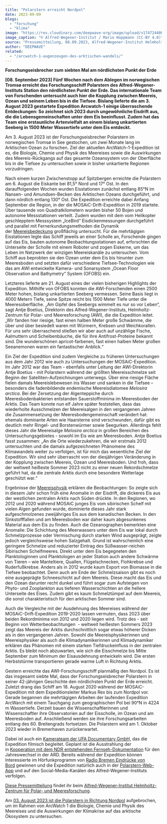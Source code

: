 ```yaml
---
title: "Polarstern erreicht Nordpol"
date: 2023-09-09
blogs: 
  - "forschung"
  - "klima"
image: "https://res.cloudinary.com/deepwave-org/image/upload/v1747244005/deepwave.org/20150911_PS94_Arktis_077_MHoppmann-scaled.jpg"
image_caption: "© Alfred-Wegener-Institut / Mario Hoppmann (CC-BY 4.0)"
source: "Pressemitteilung, 08.09.2023, Alfred-Wegener-Institut Helmholtz-Zentrum für Polar- und Meeresforschung"
author: "DEEPWAVE"
related: 
  - "/arcwatch-1-augenzeugen-des-arktischen-wandels/"
---
```


**Forschungseisbrecher zum siebten Mal am nördlichsten Punkt der Erde**

**\[08. September 2023\] Fünf Wochen nach dem Ablegen im norwegischen Tromsø erreicht das Forschungsschiff Polarstern des Alfred-Wegener-Instituts Station den nördlichsten Punkt der Erde. Das internationale Team von Forschenden untersucht auch hier die Kopplung zwischen Meereis, Ozean und seinem Leben bis in die Tiefsee. Bislang lieferte die am 3. August 2023 gestartete Expedition Arcwatch-1 einige überraschende Entdeckungen: So zeichnet sich 2023 durch ungewöhnliche Eisdrift aus, die die Lebensgemeinschaften unter dem Eis beeinflusst. Zudem hat das Team eine erstaunliche Artenvielfalt an einem bislang unkartierten Seeberg in 1500 Meter Wassertiefe unter dem Eis entdeckt.**

Am 3. August 2023 ist der Forschungseisbrecher Polarstern im norwegischen Tromsø in See gestochen, um zwei Monate lang im Arktischen Ozean zu forschen. Ziel der aktuellen ArcWatch-1-Expedition ist es, die Biologie, Chemie und Physik des Meereises sowie die Auswirkungen des Meereis-Rückgangs auf das gesamte Ozeansystem von der Oberfläche bis in die Tiefsee zu untersuchen sowie in bisher unkartierte Regionen vorzudringen.

Nach einem kurzen Zwischenstopp auf Spitzbergen erreichte die Polarstern am 6. August die Eiskante bei 81,5° Nord und 17° Ost. In den darauffolgenden Wochen wurden Eisstationen zunächst entlang 85°N im Nansen- und Amundsen-Becken des Arktischen Ozeans durchgeführt, und dann nördlich entlang 130° Ost. Die Expedition erreichte dabei Anfang September die Region, in der die MOSAiC-Drift-Expedition in 2019 startete. Über tausende von Quadratkilometern wurden bisher 50 Bojen und autonome Messstationen verteilt. Zudem wurden mit dem vom Helikopter geschlepptem Messsystem „IceBird“ Eisdickenmessungen durchgeführt und parallel mit Fernerkundungsmethoden die Dynamik der [Meereisbedeckung](https://www.meereisportal.de/newsliste/detail/meereis-in-der-arktis-geht-auf-sommerliches-minimum-zu) großflächig untersucht. Für die mehrtägigen Eisstationen legte das Schiff jeweils an einer Scholle an, Forschende gingen auf das Eis, bauten autonome Beobachtungsstationen auf, erforschten die Unterseite der Scholle mit einem Roboter und zogen Eiskerne, um das Leben im Netzwerk der winzigen Meereiskanäle zu untersuchen. Vom Schiff aus beprobten sie den Ozean unter dem Eis bis hinunter zum Meeresboden und setzten dafür verschiedene Tiefsee-Technologien wie das am AWI entwickelte Kamera- und Sonarsystem „Ocean Floor Observation and Bathymetry“ System (OFOBS) ein.

Letzteres lieferte am 21. August eines der vielen bisherigen Highlights der Expedition. Mithilfe von OFOBS konnten die AWI-Forschenden einen 2500 Meter hohen, bislang unkartierten Seeberg vermessen. Seine Basis liegt in 4000 Metern Tiefe, seine Spitze reicht bis 1500 Meter Tiefe unter die Meeresoberfläche. „Am Gipfel des Seebergs wimmelt es nur so vor Leben“, sagt Antje Boetius, Direktorin des Alfred-Wegener-Instituts, Helmholtz-Zentrum für Polar- und Meeresforschung (AWI), die die Expedition leitet. „Wir fanden hier riesige, fast einen halben Meter große Schwämme, die über und über besiedelt waren mit Würmern, Krebsen und Weichkorallen. Für uns sehr überraschend stießen wir aber auch auf unzählige Fische, Aalmuttern und Scheibenbäuche, die für ihre Antifrost-Proteine bekannt sind. Die wunderschönen apricot-farbenen, fast einen halben Meter großen Seeanemonen waren ein fantastischer Anblick.“

Ein Ziel der Expedition sind zudem Vergleiche zu früheren Untersuchungen aus dem Jahr 2012 wie auch zu Untersuchungen der MOSAiC-Expedition. Im Jahr 2012 war das Team - ebenfalls unter Leitung der AWI-Direktorin Antje Boetius - mit Polarstern während der größten Meereisschmelze seit Beginn der Satelliten-Aufzeichnungen unterwegs. Über eine riesige Fläche fielen damals Meereislebewesen ins Wasser und sanken in die Tiefsee – besonders die fadenbildende endemische Meereisdiatomee _Melosira arctica_. Bei der Zersetzung der Algenteppiche durch Meeresbodenbakterien entstanden Sauerstoffminima im Meeresboden der Arktis. Das Team konnte nun elf Jahre später feststellen, dass das wiederholte Ausschmelzen der Meereisalgen in den vergangenen Jahren die Zusammensetzung der Meeresbodengemeinschaft verändert hat: ehemals dominante Arten wie Haarsterne sind verschwunden, dafür gibt es deutlich mehr Ringel- und Borstenwürmer sowie Seegurken. Allerdings fehlt dieses Jahr die Meereisalge _Melosira arctica_ in großen Bereichen des Untersuchungsgebietes - sowohl im Eis wie am Meeresboden. Antje Boetius fasst zusammen: „An die Orte wiederzukehren, die wir erstmals 2012 untersuchten und die damals aufgezeichneten Phänomene des Klimawandels weiter zu verfolgen, ist für mich das wesentliche Ziel der Expedition. Wir sind sehr überrascht von der diesjährigen Veränderung in der Kopplung zwischen Meereis, Ozean und Meeresboden. Und froh, dass der weltweit heißeste Sommer 2023 nicht zu einer neuen Rekordschmelze geführt hat, da die zentrale Arktis durch eine besondere Wetterlage geschützt war.“

Ergebnisse der [Meereisphysik](https://www.meereisportal.de/) erklären die Beobachtungen: So zeigte sich in diesem Jahr schon früh eine Anomalie in der Eisdrift, die dickeres Eis aus der westlichen zentralen Arktis nach Süden drückte. In den Regionen, wo 2012 und 2020 während MOSAiC junges Eis vom sibirischen Schelf mit vielen Algen gefunden wurde, dominierte dieses Jahr stark aufgeschmolzenes zweijähriges Eis aus dem kanadischen Becken. In den Sinkstofffallen und am Meeresboden war daher kaum abgesunkenes Material aus dem Eis zu finden. Auch die Ozeanographen bemerkten eine Anomalie: Die Schichtung des Meerwassers unter dem Eis war lokal durch Schmelzprozesse oder Vermischung durch starken Wind ausgeprägt, zeigte jedoch vergleichsweise hohen Salzgehalt. Grund ist wahrscheinlich eine geringere Schmelze und reduzierter Eintrag des Süßwasser-reichen Sibirischen Schelfmeeres. Direkt unter dem Eis begegneten den Planktologinnen und Planktologen an jeder Station auch andere Schwärme von Tieren – wie Manteltiere, Quallen, Flügelschnecken, Flohkrebse und Ruderfußkrebse. Anders als in 2012 wurde kaum Export von Biomasse in die Tiefsee beobachtet. Denn auch am Ende der Schmelzsaison gibt es noch eine ausgeprägte Schneeschicht auf dem Meereis. Diese macht das Eis und den Ozean darunter recht dunkel und führt sogar zum Aufsteigen von Phyto- und Zooplankton aus tieferen Wasserschichten an die hellere Unterseite des Eises. Zudem gibt es kaum Schmelztümpel auf dem Meereis, die sonst charakteristisch für den arktischen Sommer sind.

Auch die Vergleiche mit der Ausdehnung des Meereises während der MOSAiC-Drift-Expedition 2019-2020 lassen vermuten, dass 2023 über beiden Rekordminima von 2012 und 2020 liegen wird. Trotz des - seit Beginn von Wetterbeobachtungen  - weltweit heißesten Sommers 2023 zeigt das Meereis der Arktis durchschnittlich sogar etwas höherer Dicken als in den vergangenen Jahren. Sowohl die Meereisphysikerinnen und Meereisphysiker als auch die Klimadynamikerinnen und Klimadynamiker erklären das Phänomen mit einem starken Tiefdruckeinfluss in der zentralen Arktis. Es bleibt noch abzuwarten, wie sich die Eisschmelze bis Mitte September zum Minimum der Eisausdehnung entwickeln wird. Die ersten Herbststürme transportieren gerade warme Luft in Richtung Arktis.

Gestern erreichte das AWI-Forschungsschiff planmäßig den Nordpol. Es ist das insgesamt siebte Mal, dass der Forschungseisbrecher Polarstern in seiner 42-jährigen Geschichte den nördlichsten Punkt der Erde erreicht. Zuletzt drang das Schiff am 18. August 2020 während der MOSAiC-Expedition mit dem Expeditionsleiter Markus Rex bis zum Nordpol vor. Gerade begannen die mehrtägigen Arbeiten der laufenden Expedition ArcWarch mit einem Tauchgang zum geographischen Pol bei 90°N in 4224 m Wassertiefe. Derzeit bauen die Wissenschaftlerinnen und Wissenschaftler ihre Observatorien auf der Eisscholle, im Ozean und am Meeresboden auf. Anschließend werden sie ihre Forschungsarbeiten entlang des 60. Breitengrads fortsetzen. Die Polarstern wird am 1. Oktober 2023 wieder in Bremerhaven zurückerwartet.

Dabei ist auch ein [Kamerateam der UFA Documentary GmbH,](https://www.ufa.de/presse/ufa-documentary-begleitet-exklusiv-die-expedition-arcwatch-und-produziert-fortsetzung-der-preisgekroenten-ufa-show-factual-doku-arctic-drift) das die Expedition filmisch begleitet. Geplant ist die Ausstrahlung der in [Kooperation mit dem NDR entstehenden Fernseh-Dokumentation](https://www.ndr.de/der_ndr/presse/mitteilungen/Spektakulaere-Reise-durchs-Nordpolarmeer-Drehstart-fuer-ARD-Dokumentation-ArcWatch-Hoffnung-im-Eis-AT-,pressemeldungndr24042.html) für den Jahreswechsel in der ARD. Bereits während der Expedition können Interessierte im Hörfunkprogramm von [Radio Bremen Eindrücke von Bord](https://www.bremenzwei.de/themen/tagebuch-polarstern-antje-boetius-100.html) gewinnen und die Expedition natürlich auch in der [Polarstern-Web-App](https://follow-polarstern.awi.de/) und auf den Social-Media-Kanälen des Alfred-Wegener-Instituts verfolgen.

[Diese Pressemitteilung](https://www.awi.de/ueber-uns/service/presse/presse-detailansicht/polarstern-erreicht-nordpol.html) findet ihr beim [Alfred-Wegener-Institut Helmholtz-Zentrum für Polar- und Meeresforschung](https://www.awi.de/).

Am [03. August 2023 ist die Polarstern in Richtung Nordpol](https://www.deepwave.org/arcwatch-1-augenzeugen-des-arktischen-wandels/) aufgebrochen, um im Rahmen von ArcWatch 1 die Biologie, Chemie und Physik des Meereises und die Auswirkungen der Klimakrise auf das arktische Ökosystem zu untersuchen.
